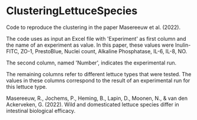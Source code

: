 # ClusteringLettuceSpecies
Code to reproduce the clustering in the paper Masereeuw et al. (2022).

The code uses as input an Excel file with 'Experiment' as first column and the name of an experiment as value. 
In this paper, these values were Inulin-FITC, ZO-1, PrestoBlue, Nuclei count, Alkaline Phosphatase, IL-6, IL-8, NO.

The second column, named 'Number', indicates the experimental run.

The remaining columns refer to different lettuce types that were tested.
The values in these columns correspond to the result of an experimental run for this lettuce type.


Masereeuw, R., Jochems, P., Heming, B., Lapin, D., Moonen, N., & van den Ackerveken, G. (2022). Wild and domesticated lettuce species differ in intestinal biological efficacy.
